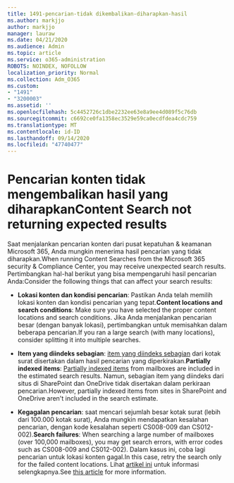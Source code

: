 ```yaml
---
title: 1491-pencarian-tidak dikembalikan-diharapkan-hasil
ms.author: markjjo
author: markjjo
manager: lauraw
ms.date: 04/21/2020
ms.audience: Admin
ms.topic: article
ms.service: o365-administration
ROBOTS: NOINDEX, NOFOLLOW
localization_priority: Normal
ms.collection: Adm_O365
ms.custom:
- "1491"
- "3200003"
ms.assetid: ''
ms.openlocfilehash: 5c4452726c1dbe2232ee63e8a9ee4d089f5c76db
ms.sourcegitcommit: c6692ce0fa1358ec3529e59ca0ecdfdea4cdc759
ms.translationtype: MT
ms.contentlocale: id-ID
ms.lasthandoff: 09/14/2020
ms.locfileid: "47740477"
---
```

# <a name="content-search-not-returning-expected-results"></a><span data-ttu-id="41878-102">Pencarian konten tidak mengembalikan hasil yang diharapkan</span><span class="sxs-lookup"><span data-stu-id="41878-102">Content Search not returning expected results</span></span>

<span data-ttu-id="41878-103">Saat menjalankan pencarian konten dari pusat kepatuhan & keamanan Microsoft 365, Anda mungkin menerima hasil pencarian yang tidak diharapkan.</span><span class="sxs-lookup"><span data-stu-id="41878-103">When running Content Searches from the Microsoft 365 security & Compliance Center, you may receive unexpected search results.</span></span> <span data-ttu-id="41878-104">Pertimbangkan hal-hal berikut yang bisa mempengaruhi hasil pencarian Anda:</span><span class="sxs-lookup"><span data-stu-id="41878-104">Consider the following things that can affect your search results:</span></span>

- <span data-ttu-id="41878-105">**Lokasi konten dan kondisi pencarian**: Pastikan Anda telah memilih lokasi konten dan kondisi pencarian yang tepat.</span><span class="sxs-lookup"><span data-stu-id="41878-105">**Content locations and search conditions**: Make sure you have selected the proper content locations and search conditions.</span></span> <span data-ttu-id="41878-106">Jika Anda menjalankan pencarian besar (dengan banyak lokasi), pertimbangkan untuk memisahkan dalam beberapa pencarian.</span><span class="sxs-lookup"><span data-stu-id="41878-106">If you ran a large search (with many locations), consider splitting it into multiple searches.</span></span>

- <span data-ttu-id="41878-107">**Item yang diindeks sebagian**:  [item yang diindeks sebagian](https://docs.microsoft.com/microsoft-365/compliance/partially-indexed-items-in-content-search) dari kotak surat disertakan dalam hasil pencarian yang diperkirakan.</span><span class="sxs-lookup"><span data-stu-id="41878-107">**Partially indexed items**:  [Partially indexed items](https://docs.microsoft.com/microsoft-365/compliance/partially-indexed-items-in-content-search) from mailboxes are included in the estimated search results.</span></span> <span data-ttu-id="41878-108">Namun, sebagian item yang diindeks dari situs di SharePoint dan OneDrive tidak disertakan dalam perkiraan pencarian.</span><span class="sxs-lookup"><span data-stu-id="41878-108">However, partially indexed items from sites in SharePoint and OneDrive aren't included in the search estimate.</span></span>

- <span data-ttu-id="41878-109">**Kegagalan pencarian**: saat mencari sejumlah besar kotak surat (lebih dari 100.000 kotak surat), Anda mungkin mendapatkan kesalahan pencarian, dengan kode kesalahan seperti CS008-009 dan CS012-002).</span><span class="sxs-lookup"><span data-stu-id="41878-109">**Search failures**: When searching a large number of mailboxes (over 100,000 mailboxes), you may get search errors, with error codes such as CS008-009 and CS012-002).</span></span> <span data-ttu-id="41878-110">Dalam kasus ini, coba lagi pencarian untuk lokasi konten gagal.</span><span class="sxs-lookup"><span data-stu-id="41878-110">In this case, retry the search only for the failed content locations.</span></span> <span data-ttu-id="41878-111">Lihat  [artikel ini](https://docs.microsoft.com/microsoft-365/compliance/retry-failed-content-search) untuk informasi selengkapnya.</span><span class="sxs-lookup"><span data-stu-id="41878-111">See  [this article](https://docs.microsoft.com/microsoft-365/compliance/retry-failed-content-search) for more information.</span></span>
